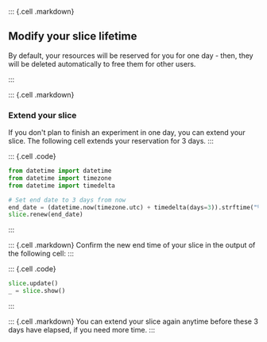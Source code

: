 
::: {.cell .markdown}
## Modify your slice lifetime 

By default, your resources will be reserved for you for one day - then, they will be deleted automatically to free them for other users.

:::

::: {.cell .markdown}

### Extend your slice

If you don't plan to finish an experiment in one day, you can extend your slice. The following cell extends your reservation for 3 days.
:::

::: {.cell .code}
```python
from datetime import datetime
from datetime import timezone
from datetime import timedelta

# Set end date to 3 days from now
end_date = (datetime.now(timezone.utc) + timedelta(days=3)).strftime("%Y-%m-%d %H:%M:%S %z")
slice.renew(end_date)
```
:::



::: {.cell .markdown}
Confirm the new end time of your slice in the output of the following cell:
:::


::: {.cell .code}
```python
slice.update()
_ = slice.show()
```
:::


::: {.cell .markdown}
You can extend your slice again anytime before these 3 days have elapsed, if you need more time.
:::
